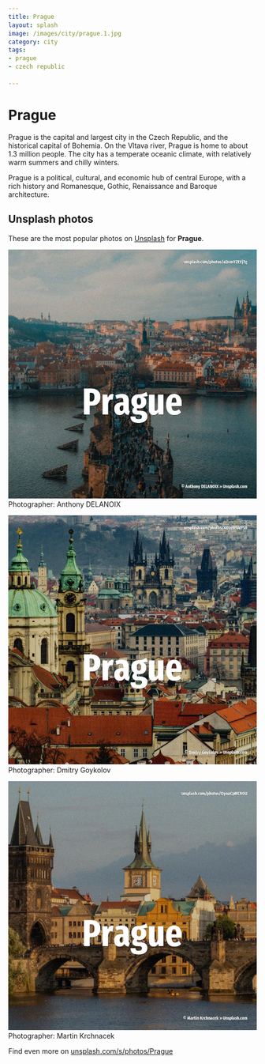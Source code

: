 ```yaml
---
title: Prague
layout: splash
image: /images/city/prague.1.jpg
category: city
tags:
- prague
- czech republic

---
```

# Prague

Prague  is the capital and largest city in the Czech Republic, and the historical capital of 
Bohemia.
On the Vltava river, Prague is home to about 1.3 million people.
The city has a temperate oceanic climate, with relatively warm summers and chilly winters.


Prague is a political, cultural, and economic hub of central Europe, with a rich history and 
Romanesque, Gothic, Renaissance and Baroque architecture.

 
## Unsplash photos
These are the most popular photos on [Unsplash](https://unsplash.com) for **Prague**.
 
![Prague](/images/city/prague.1.jpg)
Photographer:  Anthony DELANOIX
 
![Prague](/images/city/prague.2.jpg)
Photographer:  Dmitry Goykolov
 
![Prague](/images/city/prague.3.jpg)
Photographer:  Martin Krchnacek
 
Find even more on [unsplash.com/s/photos/Prague](https://unsplash.com/s/photos/Prague)
 
